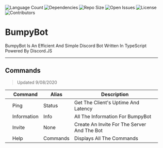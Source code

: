 ![Language Count](https://img.shields.io/github/languages/count/Lachie-Source/BumpyBot?style=flat-square)
![Dependencies](https://img.shields.io/david/Lachie-Source/BumpyBot?style=flat-square)
![Repo Size](https://img.shields.io/github/repo-size/Lachie-Source/BumpyBot?style=flat-square)
![Open Issues](https://img.shields.io/github/issues-raw/Lachie-Source/BumpyBot?style=flat-square)
![License](https://img.shields.io/github/license/Lachie-Source/BumpyBot?style=flat-square)
![Contributors](https://img.shields.io/github/contributors/Lachie-Source/BumpyBot?style=flat-square])

# BumpyBot

BumpyBot Is An Efficient And Simple Discord Bot Written In TypeScript Powered By Discord.JS

---

## Commands

> Updated 9/08/2020

|     | Command     | Alias    | Description                                 |
| --- | ----------- | -------- | ------------------------------------------- |
|     | Ping        | Status   | Get The Client's Uptime And Latency         |
|     | Information | Info     | All The Information For BumpyBot            |
|     | Invite      | None     | Create An Invite For The Server And The Bot |
|     | Help        | Commands | Displays All The Commands                   |
